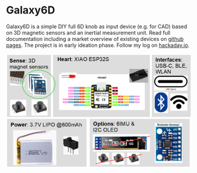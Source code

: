 # Galaxy6D

Galaxy6D is a simple DIY full 6D knob as input device (e.g. for CAD) based on 3D magnetic 
sensors and an inertial measurement unit. Read full documentation including a 
market overview of existing devices on [github pages](https://bastelbaus.github.io/Galaxy6D/). 
The project is in early ideation phase. Follow my log on [hackaday.io](https://hackaday.io/project/192855). 

![Design Concept](docs/images/Concept_V2.png)
